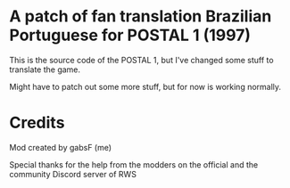 # A patch of fan translation Brazilian Portuguese for POSTAL 1 (1997)
This is the source code of the POSTAL 1, but I've changed some stuff to translate the game.

Might have to patch out some more stuff, but for now is working normally.
# Credits
Mod created by gabsF (me)

Special thanks for the help from the modders on the official and the community Discord server of RWS
